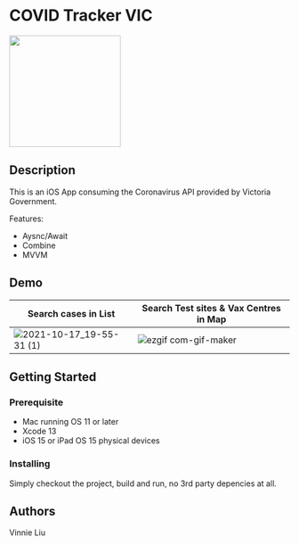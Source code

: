 # COVID Tracker VIC
<img src="https://user-images.githubusercontent.com/18501700/137618725-cf6bfa81-2cb1-4855-9c7f-d5d42f489a10.PNG" width="200" height="200">

## Description

This is an iOS App consuming the Coronavirus API provided by Victoria Government.

Features:
- Aysnc/Await
- Combine
- MVVM

## Demo
| Search cases in List | Search Test sites & Vax Centres in Map |
| --- | --- |
|![2021-10-17_19-55-31 (1)](https://user-images.githubusercontent.com/18501700/137619776-7f9120a8-018f-4891-9035-0b1697f4f1a5.gif) | ![ezgif com-gif-maker](https://user-images.githubusercontent.com/18501700/137619579-b939f2d8-db65-4a8c-85e7-8c884ad85a72.gif) |

## Getting Started

### Prerequisite

* Mac running OS 11 or later
* Xcode 13
* iOS 15 or iPad OS 15 physical devices

### Installing

Simply checkout the project, build and run, no 3rd party depencies at all.

## Authors

Vinnie Liu 


